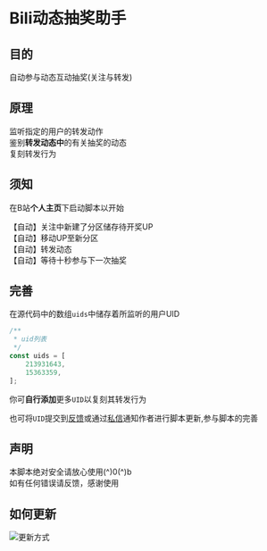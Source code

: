 # Bili动态抽奖助手
## 目的
自动参与动态互动抽奖(关注与转发)
## 原理
监听指定的用户的转发动作  
鉴别**转发动态中**的有关抽奖的动态  
复刻转发行为
## 须知
在B站**个人主页**下启动脚本以开始  

【自动】关注中新建了分区储存待开奖UP  
【自动】移动UP至新分区  
【自动】转发动态  
【自动】等待十秒参与下一次抽奖
## 完善
在源代码中的数组`uids`中储存着所监听的用户UID
```javascript
/**
 * uid列表
 */
const uids = [
    213931643,
    15363359,
];
```
你可**自行添加**更多`UID`以复刻其转发行为  

也可将`UID`提交到[反馈](https://greasyfork.org/zh-CN/scripts/412468-bili%E5%8A%A8%E6%80%81%E6%8A%BD%E5%A5%96%E5%8A%A9%E6%89%8B/feedback)或通过[私信](https://space.bilibili.com/347692085/)通知作者进行脚本更新,参与脚本的完善
## 声明
本脚本绝对安全请放心使用(^)0(^)b  
如有任何错误请反馈，感谢使用
## 如何更新
![更新方式](https://ftp.bmp.ovh/imgs/2020/10/09a1059612983cc1.png)
